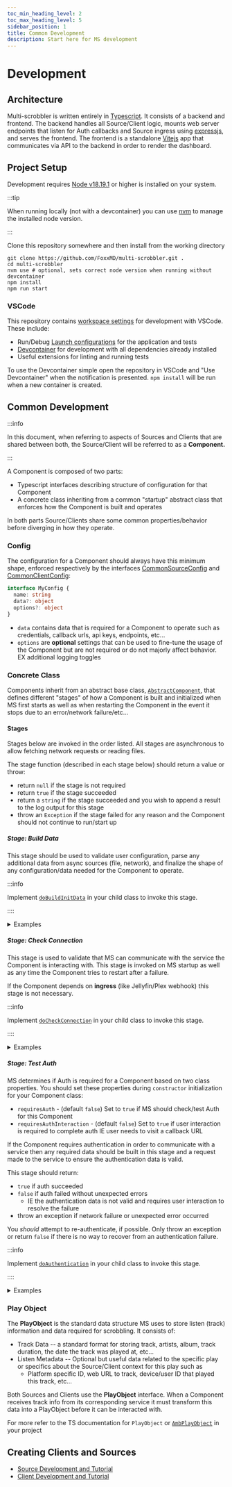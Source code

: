 ```yaml
---
toc_min_heading_level: 2
toc_max_heading_level: 5
sidebar_position: 1
title: Common Development
description: Start here for MS development
---
```


# Development

## Architecture

Multi-scrobbler is written entirely in [Typescript](https://www.typescriptlang.org/). It consists of a backend and frontend. The backend handles all Source/Client logic, mounts web server endpoints that listen for Auth callbacks and Source ingress using [expressjs](https://expressjs.com/), and  serves the frontend. The frontend is a standalone [Vitejs](https://vitejs.dev/) app that communicates via API to the backend in order to render the dashboard.

## Project Setup

Development requires [Node v18.19.1](https://nodejs.org/en) or higher is installed on your system. 

:::tip

When running locally (not with a devcontainer) you can use [nvm](https://github.com/nvm-sh/nvm) to manage the installed node version.

:::

Clone this repository somewhere and then install from the working directory

```shell
git clone https://github.com/FoxxMD/multi-scrobbler.git .
cd multi-scrobbler
nvm use # optional, sets correct node version when running without devcontainer
npm install
npm run start
```

### VSCode

This repository contains [workspace settings](https://github.com/FoxxMD/multi-scrobbler/blob/master/.devcontainer) for development with VSCode. These include:

* Run/Debug [Launch configurations](https://code.visualstudio.com/Docs/editor/debugging#_launch-configurations) for the application and tests
* [Devcontainer](https://code.visualstudio.com/docs/devcontainers/containers) for development with all dependencies already installed
* Useful extensions for linting and running tests

To use the Devcontainer simple open the repository in VSCode and "Use Devcontainer" when the notification is presented. `npm install` will be run when a new container is created.

## Common Development

:::info

In this document, when referring to aspects of Sources and Clients that are shared between both, the Source/Client will be referred to as a **Component.**

:::

A Component is composed of two parts:

* Typescript interfaces describing structure of configuration for that Component
* A concrete class inheriting from a common "startup" abstract class that enforces how the Component is built and operates

In both parts Source/Clients share some common properties/behavior before diverging in how they operate.

### Config

The configuration for a Component should always have this minimum shape, enforced respectively by the interfaces [CommonSourceConfig](https://github.com/FoxxMD/multi-scrobbler/blob/master/src/backend/common/infrastructure/config/source/index.ts#L105) and [CommonClientConfig](https://github.com/FoxxMD/multi-scrobbler/blob/ce1c70a4e1e87fb5bea7cca960eaafbd15881a1f/src/backend/common/infrastructure/config/client/index.ts#L68):

```ts
interface MyConfig {
  name: string
  data?: object
  options?: object
}
```

* `data` contains data that is required for a Component to operate such as credentials, callback urls, api keys, endpoints, etc...
* `options` are **optional** settings that can be used to fine-tune the usage of the Component but are not required or do not majorly affect behavior. EX additional logging toggles

### Concrete Class

Components inherit from an abstract base class, [`AbstractComponent`](https://github.com/FoxxMD/multi-scrobbler/blob/master/src/backend/common/AbstractComponent.ts), that defines different "stages" of how a Component is built and initialized when MS first starts as well as when restarting the Component in the event it stops due to an error/network failure/etc...

#### Stages

Stages below are invoked in the order listed. All stages are asynchronous to allow fetching network requests or reading files.

The stage function (described in each stage below) should return a value or throw:

* return `null` if the stage is not required
* return `true` if the stage succeeded
* return a `string` if the stage succeeded and you wish to append a result to the log output for this stage
* throw an `Exception` if the stage failed for any reason and the Component should not continue to run/start up

##### Stage: Build Data

This stage should be used to validate user configuration, parse any additional data from async sources (file, network), and finalize the shape of any configuration/data needed for the Component to operate.

:::info

Implement [`doBuildInitData`](https://github.com/FoxxMD/multi-scrobbler/blob/master/src/backend/common/AbstractComponent.ts#L71) in your child class to invoke this stage.

::::

<details>

<summary>Examples</summary>

* Parse a full URL like `http://SOME_IP:7000/subfolder/api` from user config containing a base url like `data.baseUrl: 'SOME_IP'` and then store this in the class config
* Validate that config `data` contains required properties `user` `password` `salt`
* Read stored credentials from `${this.configDir}/currentCreds-MySource-${name}.json`;

</details>

##### Stage: Check Connection

This stage is used to validate that MS can communicate with the service the Component is interacting with. This stage is invoked on MS startup as well as any time the Component tries to restart after a failure.

If the Component depends on **ingress** (like Jellyfin/Plex webhook) this stage is not necessary.

:::info

Implement [`doCheckConnection`](https://github.com/FoxxMD/multi-scrobbler/blob/master/src/backend/common/AbstractComponent.ts#L103) in your child class to invoke this stage.

::::

<details>

<summary>Examples</summary>

* Make a [`request`](https://nodejs.org/docs/latest-v18.x/api/http.html#httprequesturl-options-callback) to the service's server to ensure it is accessible
* Open a websocket connection and check for a ping-pong

</details>

##### Stage: Test Auth

MS determines if Auth is required for a Component based on two class properties. You should set these properties during `constructor` initialization for your Component class:

* `requiresAuth` - (default `false`) Set to `true` if MS should check/test Auth for this Component
* `requiresAuthInteraction` - (default `false`) Set to `true` if user interaction is required to complete auth IE user needs to visit a callback URL

If the Component requires authentication in order to communicate with a service then any required data should be built in this stage and a request made to the service to ensure the authentication data is valid.

This stage should return:

* `true` if auth succeeded
* `false` if auth failed without unexpected errors 
  * IE the authentication data is not valid and requires user interaction to resolve the failure
* throw an exception if network failure or unexpected error occurred

You _should_ attempt to re-authenticate, if possible. Only throw an exception or return `false` if there is no way to recover from an authentication failure.

:::info

Implement [`doAuthentication`](https://github.com/FoxxMD/multi-scrobbler/blob/master/src/backend/common/AbstractComponent.ts#L111) in your child class to invoke this stage.

::::

<details>

<summary>Examples</summary>

* Generate a Bearer Token for Basic Auth from user/password given in config and store in class properties
* Make a request to a known endpoint with Authorization token from read credentials file to see if succeeds or returns 403
* Catch a 403 and attempt to reauthenticate at an auth endpoint with user/password given in config

</details>

### Play Object

The **PlayObject** is the standard data structure MS uses to store listen (track) information and data required for scrobbling. It consists of:

* Track Data -- a standard format for storing track, artists, album, track duration, the date the track was played at, etc...
* Listen Metadata -- Optional but useful data related to the specific play or specifics about the Source/Client context for this play such as
  * Platform specific ID, web URL to track, device/user ID that played this track, etc...

Both Sources and Clients use the **PlayObject** interface. When a Component receives track info from its corresponding service it must transform this data into a PlayObject before it can be interacted with.

For more refer to the TS documentation for `PlayObject` or [`AmbPlayObject`](https://github.com/FoxxMD/multi-scrobbler/blob/master/src/core/Atomic.ts#L141) in your project

## Creating Clients and Sources

* [Source Development and Tutorial](dev-source.md)
* [Client Development and Tutorial](dev-client.md)
